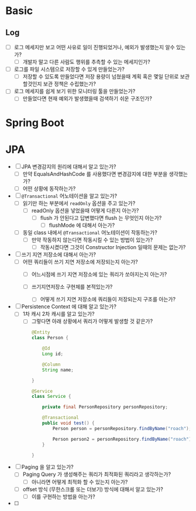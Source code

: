 # Basic

## Log
- [ ] 로그 메세지만 보고 어떤 사유로 일이 진행되었거나, 예외가 발생했는지 알수 있는가? 
    - [ ] 개발자 말고 다른 사람도 행위를 추측할 수 있는 메세지인가?
- [ ] 로그를 파일 시스템으로 저장할 수 있게 만들었는가?
    - [ ] 저장할 수 있도록 만들었다면 저장 용량이 넘쳤을때 계획 혹은 몇일 단위로 보관할것인지 보관 정책은 수립했는가?
- [ ] 로그 메세지를 쉽게 보기 위한 모니터링 툴을 만들었는가?
    - [ ] 만들었다면 현재 예외가 발생했을때 검색하기 쉬운 구조인가?

# Spring Boot

# JPA

- [ ] JPA 변경감지의 원리에 대해서 알고 있는가?
    - [ ] 만약 EqualsAndHashCode 를 사용했다면 변경감지에 대한 부분을 생각했는가?
    - [ ] 어떤 상황에 동작하는가?

- [ ] `@Transactional` 어노테이션을 알고 있는가?
    - [ ] 읽기만 하는 부분에서 `readOnly` 옵션을 주고 있는가?
        - [ ] readOnly 옵션을 넣었을때 어떻게 다른지 아는가?
            - [ ] flush 가 안된다고 답변했다면 flush 는 무엇인지 아는가?
                - [ ] flushMode 에 대해서 아는가?
                
    - [ ] 동일 class 내에서 `@Transactional` 어노테이션이 작동하는가?
        - [ ] 만약 작동하지 않는다면 작동시킬 수 있는 방법이 있는가?
            - [ ] 작동시켰다면 그것이 Constructor Injection 일때의 문제는 없는가?

- [ ] 쓰기 지연 저장소에 대해서 아는가?
    - [ ] 어떤 쿼리들이 쓰기 지연 저장소에 저장되는지 아는가?
        - [ ] 어느시점에 쓰기 지연 저장소에 있는 쿼리가 쏘아지는지 아는가?

        - [ ] 쓰기지연저장소 구현체를 본적있는가?
            - [ ] 어떻게 쓰기 지연 저장소에 쿼리들이 저장되는지 구조를 아는가?

- [ ] Persistence Context 에 대해 알고 있는가?
    - [ ] 1차 캐시 2차 캐시를 알고 있는가?
        - [ ] 그렇다면 아래 상황에서 쿼리가 어떻게 발생할 것 같은가?
            ```java
            @Entity
            class Person {

                @Id
                Long id;

                @Column
                String name;

            }

            @Service
            class Service {

                private final PersonRepository personRepository;

                @Transactional
                public void test() {
                    Person person = personRepository.findByName("roach");

                    Person person2 = personRepository.findByName("roach");
                }

            }
            ```

- [ ] Paging 을 알고 있는가?
    - [ ] Paging Query 가 생성해주는 쿼리가 최적화된 쿼리라고 생각하는가?
        - [ ] 아니라면 어떻게 최적화 할 수 있는지 아는가?
    - [ ] offset 방식 (무한스크롤 또는 더보기) 방식에 대해서 알고 있는가?
        - [ ] 이를 구현하는 방법을 아는가?

- [ ] 
    